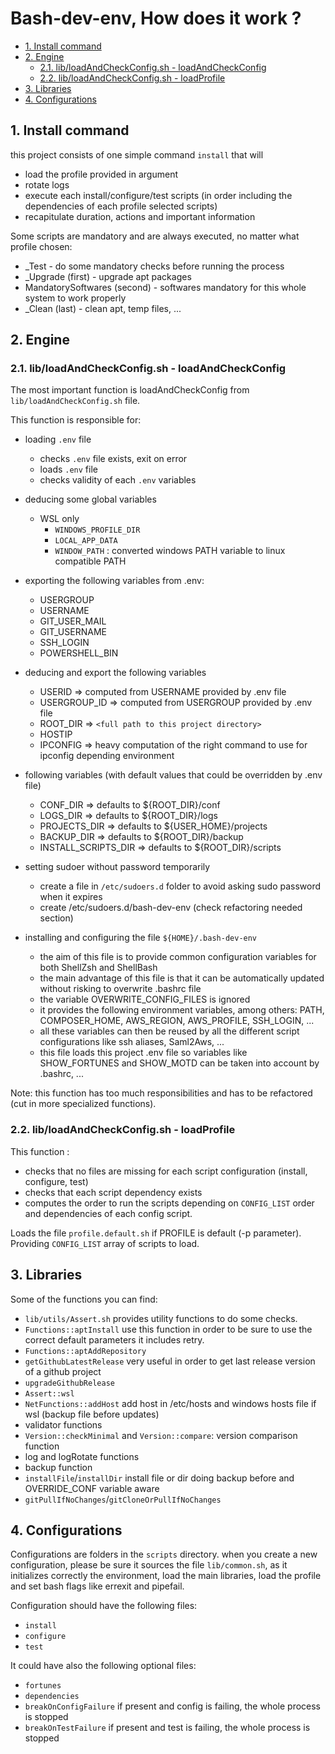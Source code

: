 # Bash-dev-env, How does it work ?

- [1. Install command](#1-install-command)
- [2. Engine](#2-engine)
  - [2.1. lib/loadAndCheckConfig.sh - loadAndCheckConfig](#21-libloadandcheckconfigsh---loadandcheckconfig)
  - [2.2. lib/loadAndCheckConfig.sh - loadProfile](#22-libloadandcheckconfigsh---loadprofile)
- [3. Libraries](#3-libraries)
- [4. Configurations](#4-configurations)

## 1. Install command

this project consists of one simple command `install` that will

- load the profile provided in argument
- rotate logs
- execute each install/configure/test scripts (in order including the
  dependencies of each profile selected scripts)
- recapitulate duration, actions and important information

Some scripts are mandatory and are always executed, no matter what profile
chosen:

- \_Test - do some mandatory checks before running the process
- \_Upgrade (first) - upgrade apt packages
- MandatorySoftwares (second) - softwares mandatory for this whole system to
  work properly
- \_Clean (last) - clean apt, temp files, ...

## 2. Engine

### 2.1. lib/loadAndCheckConfig.sh - loadAndCheckConfig

The most important function is loadAndCheckConfig from
`lib/loadAndCheckConfig.sh` file.

This function is responsible for:

- loading `.env` file

  - checks `.env` file exists, exit on error
  - loads `.env` file
  - checks validity of each `.env` variables

- deducing some global variables

  - WSL only
    - `WINDOWS_PROFILE_DIR`
    - `LOCAL_APP_DATA`
    - `WINDOW_PATH` : converted windows PATH variable to linux compatible PATH

- exporting the following variables from .env:

  - USERGROUP
  - USERNAME
  - GIT_USER_MAIL
  - GIT_USERNAME
  - SSH_LOGIN
  - POWERSHELL_BIN

- deducing and export the following variables

  - USERID => computed from USERNAME provided by .env file
  - USERGROUP_ID => computed from USERGROUP provided by .env file
  - ROOT_DIR => `<full path to this project directory>`
  - HOSTIP
  - IPCONFIG => heavy computation of the right command to use for ipconfig
    depending environment

- following variables (with default values that could be overridden by .env
  file)

  - CONF_DIR => defaults to ${ROOT_DIR}/conf
  - LOGS_DIR => defaults to ${ROOT_DIR}/logs
  - PROJECTS_DIR => defaults to ${USER_HOME}/projects
  - BACKUP_DIR => defaults to ${ROOT_DIR}/backup
  - INSTALL_SCRIPTS_DIR => defaults to ${ROOT_DIR}/scripts

- setting sudoer without password temporarily

  - create a file in `/etc/sudoers.d` folder to avoid asking sudo password when
    it expires
  - create /etc/sudoers.d/bash-dev-env (check refactoring needed section)

- installing and configuring the file `${HOME}/.bash-dev-env`
  - the aim of this file is to provide common configuration variables for both
    ShellZsh and ShellBash
  - the main advantage of this file is that it can be automatically updated
    without risking to overwrite .bashrc file
  - the variable OVERWRITE_CONFIG_FILES is ignored
  - it provides the following environment variables, among others: PATH,
    COMPOSER_HOME, AWS_REGION, AWS_PROFILE, SSH_LOGIN, ...
  - all these variables can then be reused by all the different script
    configurations like ssh aliases, Saml2Aws, ...
  - this file loads this project .env file so variables like SHOW_FORTUNES and
    SHOW_MOTD can be taken into account by .bashrc, ...

Note: this function has too much responsibilities and has to be refactored (cut
in more specialized functions).

### 2.2. lib/loadAndCheckConfig.sh - loadProfile

This function :

- checks that no files are missing for each script configuration (install,
  configure, test)
- checks that each script dependency exists
- computes the order to run the scripts depending on `CONFIG_LIST` order and
  dependencies of each config script.

Loads the file `profile.default.sh` if PROFILE is default (-p parameter).
Providing `CONFIG_LIST` array of scripts to load.

## 3. Libraries

Some of the functions you can find:

- `lib/utils/Assert.sh` provides utility functions to do some checks.
- `Functions::aptInstall` use this function in order to be sure to use the
  correct default parameters it includes retry.
- `Functions::aptAddRepository`
- `getGithubLatestRelease` very useful in order to get last release version of a
  github project
- `upgradeGithubRelease`
- `Assert::wsl`
- `NetFunctions::addHost` add host in /etc/hosts and windows hosts file if wsl
  (backup file before updates)
- validator functions
- `Version::checkMinimal` and `Version::compare`: version comparison function
- log and logRotate functions
- backup function
- `installFile`/`installDir` install file or dir doing backup before and
  OVERRIDE_CONF variable aware
- `gitPullIfNoChanges`/`gitCloneOrPullIfNoChanges`

## 4. Configurations

Configurations are folders in the `scripts` directory. when you create a new
configuration, please be sure it sources the file `lib/common.sh`, as it
initializes correctly the environment, load the main libraries, load the profile
and set bash flags like errexit and pipefail.

Configuration should have the following files:

- `install`
- `configure`
- `test`

It could have also the following optional files:

- `fortunes`
- `dependencies`
- `breakOnConfigFailure` if present and config is failing, the whole process is
  stopped
- `breakOnTestFailure` if present and test is failing, the whole process is
  stopped
